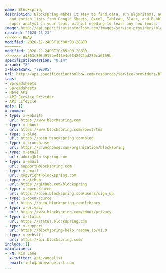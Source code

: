 ```yaml
---
name: Blockspring
description: Blockspring makes it easy to find data, run algorithms, automate reports,
  and enrich lists from Google Sheets, Excel, Tableau, Slack, and Bubble. Become the
  super analyst on your team, without needing to learn any new tools.
image: http://api.specificationtoolbox.com/images/service-providers/blockspring.jpg
created: "2020-12-23"
<<<<<<< HEAD
modified: 2020-12-24PST10:00:00-28800
=======
modified: 2020-12-24PST10:05:00-28800
>>>>>>> a4863c807d915be416e4c9342926ad270ca6159b
specificationVersion: "0.14"
x-rank: "8"
x-alexaRank: "298085"
url: http://api.specificationtoolbox.com/resources/service-providers/blockspring/
tags:
- Spreadsheets
- Spreadsheets
- Have API
- API Service Provider
- API LIfeycle
apis: []
x-common:
- type: x-website
  url: https://www.blockspring.com
- type: x-about
  url: https://www.blockspring.com/about/tos
- type: x-blog
  url: https://open.blockspring.com/blog
- type: x-crunchbase
  url: https://crunchbase.com/organization/blockspring
- type: x-email
  url: admin@blockspring.com
- type: x-email
  url: support@blockspring.com
- type: x-email
  url: copyright@blockspring.com
- type: x-github
  url: https://github.com/blockspring
- type: x-open-source
  url: https://open.blockspring.com/users/sign_up
- type: x-open-source
  url: https://open.blockspring.com/library
- type: x-privacy
  url: https://www.blockspring.com/about/privacy
- type: x-status
  url: https://status.blockspring.com
- type: x-support
  url: https://blockspring-help.readme.io/v1.0
- type: x-website
  url: https://api.blockspring.com/
include: []
maintainers:
- FN: Kin Lane
  x-twitter: apievangelist
  email: info@apievangelist.com
...
```

